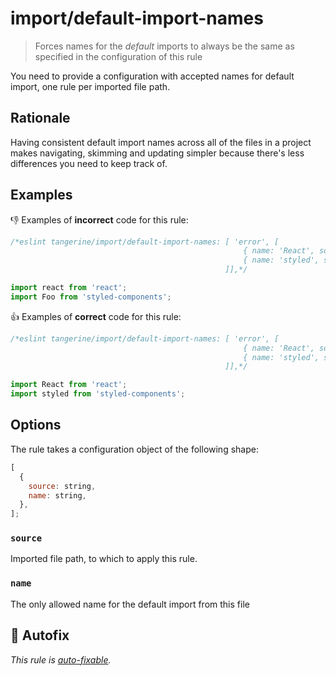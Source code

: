 # import/default-import-names

> Forces names for the _default_ imports to always be the same as specified in the configuration of
> this rule

You need to provide a configuration with accepted names for default import, one rule per imported
file path.

## Rationale

Having consistent default import names across all of the files in a project makes navigating,
skimming and updating simpler because there's less differences you need to keep track of.

## Examples

👎 Examples of **incorrect** code for this rule:

```js
/*eslint tangerine/import/default-import-names: [ 'error', [
                                                    { name: 'React', source: 'react' },
                                                    { name: 'styled', source: 'styled-components' },
                                                ]],*/

import react from 'react';
import Foo from 'styled-components';
```

👍 Examples of **correct** code for this rule:

```js
/*eslint tangerine/import/default-import-names: [ 'error', [
                                                    { name: 'React', source: 'react'},
                                                    { name: 'styled', source: 'styled-components'},
                                                ]],*/

import React from 'react';
import styled from 'styled-components';
```

## Options

The rule takes a configuration object of the following shape:

```js
[
  {
    source: string,
    name: string,
  },
];
```

### `source`

Imported file path, to which to apply this rule.

### `name`

The only allowed name for the default import from this file

## 🔧 Autofix

_This rule is [auto-fixable](https://eslint.org/docs/user-guide/command-line-interface#fix)._

